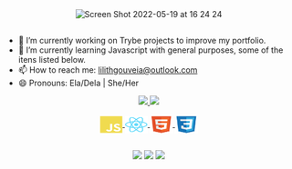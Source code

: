 <div align="center">
  <img width="762" alt="Screen Shot 2022-05-19 at 16 24 24" src="https://user-images.githubusercontent.com/89936120/169387250-826fbe2c-b766-4282-a4dc-d7f39cc05255.png">
</div>

##

- 🔭 I’m currently working on Trybe projects to improve my portfolio.
- 🌱 I’m currently learning Javascript with general purposes, some of the itens listed below.
- 📫 How to reach me: lilithgouveia@outlook.com
- 😄 Pronouns: Ela/Dela | She/Her

<div align="center">
  <a href="https://github.com/LilithGouveia">
  <img height="140em" src="https://github-readme-stats.vercel.app/api?username=LilithGouveia&show_icons=true&theme=tokyonight&include_all_commits=true&count_private=true"/>
  <img height="140em" src="https://github-readme-stats.vercel.app/api/top-langs/?username=LilithGouveia&layout=compact&langs_count=7&theme=tokyonight"/>
</div>
<div style="display: inline_block" align="center"><br>
  <img align="center" alt="Lili-Js" height="30" width="40" src="https://raw.githubusercontent.com/devicons/devicon/master/icons/javascript/javascript-plain.svg">
  <img align="center" alt="Lili-React" height="30" width="40" src="https://raw.githubusercontent.com/devicons/devicon/master/icons/react/react-original.svg">
  <img align="center" alt="Lili-HTML" height="30" width="40" src="https://raw.githubusercontent.com/devicons/devicon/master/icons/html5/html5-original.svg">
  <img align="center" alt=Lili-CSS" height="30" width="40" src="https://raw.githubusercontent.com/devicons/devicon/master/icons/css3/css3-original.svg">
</div>

##

<div align="center"> 
  <a href="https://instagram.com/lilith.pois.sou" target="_blank"><img src="https://img.shields.io/badge/-Instagram-%23E4405F?style=for-the-badge&logo=instagram&logoColor=white" target="_blank"></a>
  <a href = "mailto:lilithgouveia@outlook.com"><img src="[https://img.shields.io/badge/-Gmail-%23333?style=for-the-badge&logo=gmail&logoColor=white](https://img.shields.io/badge/Microsoft_Outlook-0078D4?style=for-the-badge&logo=microsoft-outlook&logoColor=white)" target="_blank"></a>
  <a href="https://www.linkedin.com/in/lilithgouveia" target="_blank"><img src="https://img.shields.io/badge/-LinkedIn-%230077B5?style=for-the-badge&logo=linkedin&logoColor=white" target="_blank"></a> 
 
</div>
